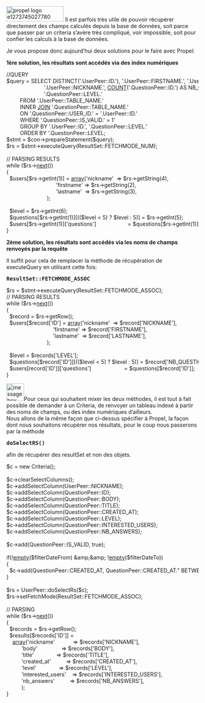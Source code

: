 
<img class="alignleft size-thumbnail wp-image-269" title="propel-logo" src="/blog/wp-content/uploads/2010/05/propel-logo-e1273745027780-150x40.png" alt="propel logo e1273745027780 150x40 Propel   Utiliser des champs calculés" width="150" height="40" />  
Il est parfois très utile de pouvoir récupérer directement des champs calculés depuis la base de données, soit parce que passer par un criteria s&#8217;avère très compliqué, voir impossible, soit pour confier les calculs à la base de données.

Je vous propose donc aujourd&#8217;hui deux solutions pour le faire avec Propel:

**1ère solution, les résultats sont accédés via des index numériques**

<div class="codecolorer-container php vibrant" style="overflow:auto;white-space:nowrap;width:100%;">
  <div class="php codecolorer">
    <span class="co1">//QUERY</span><br /> <span class="re0">$query</span> <span class="sy0">=</span> SELECT DISTINCT<span class="br0">&#40;</span><span class="st_h">'.UserPeer::ID.'</span><span class="br0">&#41;</span><span class="sy0">,</span> <span class="st_h">'.UserPeer::FIRSTNAME.'</span><span class="sy0">,</span> <span class="st_h">'.UserPeer::LASTNAME.'</span><span class="sy0">,</span><br /> &nbsp; &nbsp; &nbsp; &nbsp; &nbsp; &nbsp; &nbsp; &nbsp; &nbsp; &nbsp; &nbsp; &nbsp; &nbsp;<span class="st_h">'.UserPeer::NICKNAME.'</span><span class="sy0">,</span> <a href="http://www.php.net/count"><span class="kw3">COUNT</span></a><span class="br0">&#40;</span><span class="st_h">'.QuestionPeer::ID.'</span><span class="br0">&#41;</span> <span class="kw1">AS</span> NB_QUESTIONS<span class="sy0">,</span><br /> &nbsp; &nbsp; &nbsp; &nbsp; &nbsp; &nbsp; &nbsp; &nbsp; &nbsp; &nbsp; &nbsp; &nbsp; &nbsp;<span class="st_h">'.QuestionPeer::LEVEL.'</span><br /> &nbsp; &nbsp; &nbsp; &nbsp; &nbsp;FROM <span class="st_h">'.UserPeer::TABLE_NAME.'</span><br /> &nbsp; &nbsp; &nbsp; &nbsp; &nbsp;INNER <a href="http://www.php.net/join"><span class="kw3">JOIN</span></a> <span class="st_h">'.QuestionPeer::TABLE_NAME.'</span><br /> &nbsp; &nbsp; &nbsp; &nbsp; &nbsp;ON <span class="st_h">'.QuestionPeer::USER_ID.'</span> <span class="sy0">=</span> <span class="st_h">'.UserPeer::ID.'</span><br /> &nbsp; &nbsp; &nbsp; &nbsp; &nbsp;WHERE <span class="st_h">'.QuestionPeer::IS_VALID.'</span> <span class="sy0">=</span> <span class="nu0">1</span><span class="st_h">'<br /> &nbsp; &nbsp; &nbsp; &nbsp; &nbsp;GROUP BY '</span><span class="sy0">.</span>UserPeer<span class="sy0">::</span><span class="me2">ID</span><span class="sy0">.</span><span class="st_h">', '</span><span class="sy0">.</span>QuestionPeer<span class="sy0">::</span><span class="me2">LEVEL</span><span class="sy0">.</span><span class="st_h">'<br /> &nbsp; &nbsp; &nbsp; &nbsp; &nbsp;ORDER BY '</span><span class="sy0">.</span>QuestionPeer<span class="sy0">::</span><span class="me2">LEVEL</span><span class="sy0">;</span><br /> <span class="re0">$stmt</span> <span class="sy0">=</span> <span class="re0">$con</span><span class="sy0">-></span><span class="me1">prepareStatement</span><span class="br0">&#40;</span><span class="re0">$query</span><span class="br0">&#41;</span><span class="sy0">;</span><br /> <span class="re0">$rs</span> <span class="sy0">=</span> <span class="re0">$stmt</span><span class="sy0">-></span><span class="me1">executeQuery</span><span class="br0">&#40;</span>ResultSet<span class="sy0">::</span><span class="me2">FETCHMODE_NUM</span><span class="br0">&#41;</span><span class="sy0">;</span><br /> <br /> <span class="co1">// PARSING RESULTS</span><br /> <span class="kw1">while</span> <span class="br0">&#40;</span><span class="re0">$rs</span><span class="sy0">-></span><a href="http://www.php.net/next"><span class="kw3">next</span></a><span class="br0">&#40;</span><span class="br0">&#41;</span><span class="br0">&#41;</span><br /> <span class="br0">&#123;</span><br /> &nbsp; <span class="re0">$users</span><span class="br0">&#91;</span><span class="re0">$rs</span><span class="sy0">-></span><span class="me1">getInt</span><span class="br0">&#40;</span><span class="nu0">1</span><span class="br0">&#41;</span><span class="br0">&#93;</span> <span class="sy0">=</span> <a href="http://www.php.net/array"><span class="kw3">array</span></a><span class="br0">&#40;</span><span class="st_h">'nickname'</span> &nbsp;<span class="sy0">=></span> <span class="re0">$rs</span><span class="sy0">-></span><span class="me1">getString</span><span class="br0">&#40;</span><span class="nu0">4</span><span class="br0">&#41;</span><span class="sy0">,</span><br /> &nbsp; &nbsp; &nbsp; &nbsp; &nbsp; &nbsp; &nbsp; &nbsp; &nbsp; &nbsp; &nbsp; &nbsp; &nbsp; &nbsp; &nbsp; &nbsp; &nbsp;<span class="st_h">'firstname'</span> <span class="sy0">=></span> <span class="re0">$rs</span><span class="sy0">-></span><span class="me1">getString</span><span class="br0">&#40;</span><span class="nu0">2</span><span class="br0">&#41;</span><span class="sy0">,</span><br /> &nbsp; &nbsp; &nbsp; &nbsp; &nbsp; &nbsp; &nbsp; &nbsp; &nbsp; &nbsp; &nbsp; &nbsp; &nbsp; &nbsp; &nbsp; &nbsp; &nbsp;<span class="st_h">'lastname'</span> &nbsp;<span class="sy0">=></span> <span class="re0">$rs</span><span class="sy0">-></span><span class="me1">getString</span><span class="br0">&#40;</span><span class="nu0">3</span><span class="br0">&#41;</span><span class="sy0">,</span><br /> &nbsp; &nbsp; &nbsp; &nbsp; &nbsp; &nbsp; &nbsp; &nbsp; &nbsp; &nbsp; &nbsp; &nbsp; &nbsp; &nbsp;<span class="br0">&#41;</span><span class="sy0">;</span><br /> <br /> &nbsp; <span class="re0">$level</span> <span class="sy0">=</span> <span class="re0">$rs</span><span class="sy0">-></span><span class="me1">getInt</span><span class="br0">&#40;</span><span class="nu0">6</span><span class="br0">&#41;</span><span class="sy0">;</span><br /> &nbsp; <span class="re0">$questions</span><span class="br0">&#91;</span><span class="re0">$rs</span><span class="sy0">-></span><span class="me1">getInt</span><span class="br0">&#40;</span><span class="nu0">1</span><span class="br0">&#41;</span><span class="br0">&#93;</span><span class="br0">&#91;</span><span class="br0">&#40;</span><span class="br0">&#40;</span><span class="re0">$level</span> <span class="sy0"><</span> <span class="nu0">5</span><span class="br0">&#41;</span> ? <span class="re0">$level</span> <span class="sy0">:</span> <span class="nu0">5</span><span class="br0">&#41;</span><span class="br0">&#93;</span> <span class="sy0">=</span> <span class="re0">$rs</span><span class="sy0">-></span><span class="me1">getInt</span><span class="br0">&#40;</span><span class="nu0">5</span><span class="br0">&#41;</span><span class="sy0">;</span><br /> &nbsp; <span class="re0">$users</span><span class="br0">&#91;</span><span class="re0">$rs</span><span class="sy0">-></span><span class="me1">getInt</span><span class="br0">&#40;</span><span class="nu0">1</span><span class="br0">&#41;</span><span class="br0">&#93;</span><span class="br0">&#91;</span><span class="st_h">'questions'</span><span class="br0">&#93;</span> &nbsp; &nbsp; &nbsp; &nbsp; &nbsp; &nbsp; &nbsp; &nbsp; &nbsp; &nbsp; <span class="sy0">=</span> <span class="re0">$questions</span><span class="br0">&#91;</span><span class="re0">$rs</span><span class="sy0">-></span><span class="me1">getInt</span><span class="br0">&#40;</span><span class="nu0">1</span><span class="br0">&#41;</span><span class="br0">&#93;</span><span class="sy0">;</span><br /> <span class="br0">&#125;</span>
  </div>
</div>

**2ème solution, les résultats sont accédés via les noms de champs renvoyés par la requête**

Il suffit pour cela de remplacer la méthode de récupération de executeQuery en utilisant cette fois:

<pre><strong>ResultSet::FETCHMODE_ASSOC</strong></pre>

<div class="codecolorer-container php vibrant" style="overflow:auto;white-space:nowrap;width:100%;">
  <div class="php codecolorer">
    <span class="re0">$rs</span> <span class="sy0">=</span> <span class="re0">$stmt</span><span class="sy0">-></span><span class="me1">executeQuery</span><span class="br0">&#40;</span>ResultSet<span class="sy0">::</span><span class="me2">FETCHMODE_ASSOC</span><span class="br0">&#41;</span><span class="sy0">;</span><br /> <span class="co1">// PARSING RESULTS</span><br /> <span class="kw1">while</span> <span class="br0">&#40;</span><span class="re0">$rs</span><span class="sy0">-></span><a href="http://www.php.net/next"><span class="kw3">next</span></a><span class="br0">&#40;</span><span class="br0">&#41;</span><span class="br0">&#41;</span><br /> <span class="br0">&#123;</span><br /> &nbsp; <span class="re0">$record</span> <span class="sy0">=</span> <span class="re0">$rs</span><span class="sy0">-></span><span class="me1">getRow</span><span class="br0">&#40;</span><span class="br0">&#41;</span><span class="sy0">;</span><br /> &nbsp; <span class="re0">$users</span><span class="br0">&#91;</span><span class="re0">$record</span><span class="br0">&#91;</span><span class="st_h">'ID'</span><span class="br0">&#93;</span> <span class="sy0">=</span> <a href="http://www.php.net/array"><span class="kw3">array</span></a><span class="br0">&#40;</span><span class="st_h">'nickname'</span> &nbsp;<span class="sy0">=></span> <span class="re0">$record</span><span class="br0">&#91;</span><span class="st_h">'NICKNAME'</span><span class="br0">&#93;</span><span class="sy0">,</span><br /> &nbsp; &nbsp; &nbsp; &nbsp; &nbsp; &nbsp; &nbsp; &nbsp; &nbsp; &nbsp; &nbsp; &nbsp; &nbsp; &nbsp; &nbsp; &nbsp;<span class="st_h">'firstname'</span> <span class="sy0">=></span> <span class="re0">$record</span><span class="br0">&#91;</span><span class="st_h">'FIRSTNAME'</span><span class="br0">&#93;</span><span class="sy0">,</span><br /> &nbsp; &nbsp; &nbsp; &nbsp; &nbsp; &nbsp; &nbsp; &nbsp; &nbsp; &nbsp; &nbsp; &nbsp; &nbsp; &nbsp; &nbsp; &nbsp;<span class="st_h">'lastname'</span> &nbsp;<span class="sy0">=></span> <span class="re0">$record</span><span class="br0">&#91;</span><span class="st_h">'LASTNAME'</span><span class="br0">&#93;</span><span class="sy0">,</span><br /> &nbsp; &nbsp; &nbsp; &nbsp; &nbsp; &nbsp; &nbsp; &nbsp; &nbsp; &nbsp; &nbsp; &nbsp; &nbsp; &nbsp;<span class="br0">&#41;</span><span class="sy0">;</span><br /> <br /> &nbsp; <span class="re0">$level</span> <span class="sy0">=</span> <span class="re0">$records</span><span class="br0">&#91;</span><span class="st_h">'LEVEL'</span><span class="br0">&#93;</span><span class="sy0">;</span><br /> &nbsp; <span class="re0">$questions</span><span class="br0">&#91;</span><span class="re0">$record</span><span class="br0">&#91;</span><span class="st_h">'ID'</span><span class="br0">&#93;</span><span class="br0">&#93;</span><span class="br0">&#91;</span><span class="br0">&#40;</span><span class="br0">&#40;</span><span class="re0">$level</span> <span class="sy0"><</span> <span class="nu0">5</span><span class="br0">&#41;</span> ? <span class="re0">$level</span> <span class="sy0">:</span> <span class="nu0">5</span><span class="br0">&#41;</span><span class="br0">&#93;</span> <span class="sy0">=</span> <span class="re0">$record</span><span class="br0">&#91;</span><span class="st_h">'NB_QUESTIONS'</span><span class="br0">&#93;</span><span class="sy0">;</span><br /> &nbsp; <span class="re0">$users</span><span class="br0">&#91;</span>record<span class="br0">&#91;</span><span class="st_h">'ID'</span><span class="br0">&#93;</span><span class="br0">&#93;</span><span class="br0">&#91;</span><span class="st_h">'questions'</span><span class="br0">&#93;</span> &nbsp; &nbsp; &nbsp; &nbsp; &nbsp; &nbsp; &nbsp; &nbsp; &nbsp; &nbsp; &nbsp;<span class="sy0">=</span> <span class="re0">$questions</span><span class="br0">&#91;</span><span class="re0">$record</span><span class="br0">&#91;</span><span class="st_h">'ID'</span><span class="br0">&#93;</span><span class="br0">&#93;</span><span class="sy0">;</span><br /> <span class="br0">&#125;</span>
  </div>
</div>

[<img class="alignleft size-full wp-image-145" title="messagebox_warning" src="http://www.elao.org/wp-content/uploads/2010/04/messagebox_warning.png" alt="messagebox warning Propel   Utiliser des champs calculés" width="46" height="46" />][1]Pour ceux qui souhaitent mixer les deux méthodes, il est tout à fait possible de demander à un Criteria, de renvoyer un tableau indexé à partir  
des noms de champs, ou des index numériques d&#8217;ailleurs.  
Nous allons de la même façon que ci-dessus spécifier à Propel, la façon dont nous souhaitons récupérer nos résultats, pour le coup nous passerons  
par la méthode

<pre><strong>doSelectRS()</strong></pre>

afin de récupérer des resultSet et non des objets.

<div class="codecolorer-container php vibrant" style="overflow:auto;white-space:nowrap;width:100%;">
  <div class="php codecolorer">
    <span class="re0">$c</span> <span class="sy0">=</span> <span class="kw2">new</span> Criteria<span class="br0">&#40;</span><span class="br0">&#41;</span><span class="sy0">;</span><br /> <br /> <span class="re0">$c</span><span class="sy0">-></span><span class="me1">clearSelectColumns</span><span class="br0">&#40;</span><span class="br0">&#41;</span><span class="sy0">;</span><br /> <span class="re0">$c</span><span class="sy0">-></span><span class="me1">addSelectColumn</span><span class="br0">&#40;</span>UserPeer<span class="sy0">::</span><span class="me2">NICKNAME</span><span class="br0">&#41;</span><span class="sy0">;</span><br /> <span class="re0">$c</span><span class="sy0">-></span><span class="me1">addSelectColumn</span><span class="br0">&#40;</span>QuestionPeer<span class="sy0">::</span><span class="me2">ID</span><span class="br0">&#41;</span><span class="sy0">;</span><br /> <span class="re0">$c</span><span class="sy0">-></span><span class="me1">addSelectColumn</span><span class="br0">&#40;</span>QuestionPeer<span class="sy0">::</span><span class="me2">BODY</span><span class="br0">&#41;</span><span class="sy0">;</span><br /> <span class="re0">$c</span><span class="sy0">-></span><span class="me1">addSelectColumn</span><span class="br0">&#40;</span>QuestionPeer<span class="sy0">::</span><span class="me2">TITLE</span><span class="br0">&#41;</span><span class="sy0">;</span><br /> <span class="re0">$c</span><span class="sy0">-></span><span class="me1">addSelectColumn</span><span class="br0">&#40;</span>QuestionPeer<span class="sy0">::</span><span class="me2">CREATED_AT</span><span class="br0">&#41;</span><span class="sy0">;</span><br /> <span class="re0">$c</span><span class="sy0">-></span><span class="me1">addSelectColumn</span><span class="br0">&#40;</span>QuestionPeer<span class="sy0">::</span><span class="me2">LEVEL</span><span class="br0">&#41;</span><span class="sy0">;</span><br /> <span class="re0">$c</span><span class="sy0">-></span><span class="me1">addSelectColumn</span><span class="br0">&#40;</span>QuestionPeer<span class="sy0">::</span><span class="me2">INTERESTED_USERS</span><span class="br0">&#41;</span><span class="sy0">;</span><br /> <span class="re0">$c</span><span class="sy0">-></span><span class="me1">addSelectColumn</span><span class="br0">&#40;</span>QuestionPeer<span class="sy0">::</span><span class="me2">NB_ANSWERS</span><span class="br0">&#41;</span><span class="sy0">;</span><br /> <br /> <span class="re0">$c</span><span class="sy0">-></span><span class="me1">add</span><span class="br0">&#40;</span>QuestionPeer<span class="sy0">::</span><span class="me2">IS_VALID</span><span class="sy0">,</span> <span class="kw4">true</span><span class="br0">&#41;</span><span class="sy0">;</span><br /> <br /> <span class="kw1">if</span><span class="br0">&#40;</span><span class="sy0">!</span><a href="http://www.php.net/empty"><span class="kw3">empty</span></a><span class="br0">&#40;</span><span class="re0">$filterDateFrom</span><span class="br0">&#41;</span> <span class="sy0">&</span>amp<span class="sy0">;&</span>amp<span class="sy0">;</span> <span class="sy0">!</span><a href="http://www.php.net/empty"><span class="kw3">empty</span></a><span class="br0">&#40;</span><span class="re0">$filterDateTo</span><span class="br0">&#41;</span><span class="br0">&#41;</span><br /> <span class="br0">&#123;</span><br /> &nbsp; <span class="re0">$c</span><span class="sy0">-></span><span class="me1">add</span><span class="br0">&#40;</span>QuestionPeer<span class="sy0">::</span><span class="me2">CREATED_AT</span><span class="sy0">,</span> QuestionPeer<span class="sy0">::</span><span class="me2">CREATED_AT</span><span class="sy0">.</span><span class="st0">" BETWEEN '"</span><span class="sy0">.</span><span class="re0">$filterDateFrom</span><span class="sy0">.</span><span class="st0">"'AND '"</span><span class="sy0">.</span><span class="re0">$filterDateTo</span><span class="sy0">.</span><span class="st0">"'"</span><span class="sy0">,</span> Criteria<span class="sy0">::</span><span class="me2">CUSTOM</span><span class="br0">&#41;</span><span class="sy0">;</span><br /> <span class="br0">&#125;</span><br /> <br /> <span class="re0">$rs</span> <span class="sy0">=</span> UserPeer<span class="sy0">::</span><span class="me2">doSelectRs</span><span class="br0">&#40;</span><span class="re0">$c</span><span class="br0">&#41;</span><span class="sy0">;</span><br /> <span class="re0">$rs</span><span class="sy0">-></span><span class="me1">setFetchMode</span><span class="br0">&#40;</span>ResultSet<span class="sy0">::</span><span class="me2">FETCHMODE_ASSOC</span><span class="br0">&#41;</span><span class="sy0">;</span><br /> <br /> <span class="co1">// PARSING</span><br /> <span class="kw1">while</span> <span class="br0">&#40;</span><span class="re0">$rs</span><span class="sy0">-></span><a href="http://www.php.net/next"><span class="kw3">next</span></a><span class="br0">&#40;</span><span class="br0">&#41;</span><span class="br0">&#41;</span><br /> <span class="br0">&#123;</span><br /> &nbsp; <span class="re0">$records</span> <span class="sy0">=</span> <span class="re0">$rs</span><span class="sy0">-></span><span class="me1">getRow</span><span class="br0">&#40;</span><span class="br0">&#41;</span><span class="sy0">;</span><br /> &nbsp; <span class="re0">$results</span><span class="br0">&#91;</span><span class="re0">$records</span><span class="br0">&#91;</span><span class="st_h">'ID'</span><span class="br0">&#93;</span><span class="br0">&#93;</span> <span class="sy0">=</span><br /> &nbsp; &nbsp; <a href="http://www.php.net/array"><span class="kw3">array</span></a><span class="br0">&#40;</span><span class="st_h">'nickname'</span> &nbsp; &nbsp; &nbsp; &nbsp; &nbsp; &nbsp;<span class="sy0">=></span> <span class="re0">$records</span><span class="br0">&#91;</span><span class="st_h">'NICKNAME'</span><span class="br0">&#93;</span><span class="sy0">,</span><br /> &nbsp; &nbsp; &nbsp; &nbsp; &nbsp; <span class="st_h">'body'</span> &nbsp; &nbsp; &nbsp; &nbsp; &nbsp; &nbsp; &nbsp; &nbsp;<span class="sy0">=></span> <span class="re0">$records</span><span class="br0">&#91;</span><span class="st_h">'BODY'</span><span class="br0">&#93;</span><span class="sy0">,</span><br /> &nbsp; &nbsp; &nbsp; &nbsp; &nbsp; <span class="st_h">'title'</span> &nbsp; &nbsp; &nbsp; &nbsp; &nbsp; &nbsp; &nbsp; <span class="sy0">=></span> <span class="re0">$records</span><span class="br0">&#91;</span><span class="st_h">'TITLE'</span><span class="br0">&#93;</span><span class="sy0">,</span><br /> &nbsp; &nbsp; &nbsp; &nbsp; &nbsp; <span class="st_h">'created_at'</span> &nbsp; &nbsp; &nbsp; &nbsp; &nbsp;<span class="sy0">=></span> <span class="re0">$records</span><span class="br0">&#91;</span><span class="st_h">'CREATED_AT'</span><span class="br0">&#93;</span><span class="sy0">,</span><br /> &nbsp; &nbsp; &nbsp; &nbsp; &nbsp; <span class="st_h">'level'</span> &nbsp; &nbsp; &nbsp; &nbsp; &nbsp; &nbsp; &nbsp; <span class="sy0">=></span> <span class="re0">$records</span><span class="br0">&#91;</span><span class="st_h">'LEVEL'</span><span class="br0">&#93;</span><span class="sy0">,</span><br /> &nbsp; &nbsp; &nbsp; &nbsp; &nbsp; <span class="st_h">'interested_users'</span> &nbsp; &nbsp;<span class="sy0">=></span> <span class="re0">$records</span><span class="br0">&#91;</span><span class="st_h">'INTERESTED_USERS'</span><span class="br0">&#93;</span><span class="sy0">,</span><br /> &nbsp; &nbsp; &nbsp; &nbsp; &nbsp; <span class="st_h">'nb_answers'</span> &nbsp; &nbsp; &nbsp; &nbsp; &nbsp;<span class="sy0">=></span> <span class="re0">$records</span><span class="br0">&#91;</span><span class="st_h">'NB_ANSWERS'</span><span class="br0">&#93;</span><span class="sy0">,</span><br /> &nbsp; &nbsp; &nbsp; &nbsp; &nbsp; <span class="br0">&#41;</span><span class="sy0">;</span><br /> <span class="br0">&#125;</span>
  </div>
</div>

 [1]: http://www.elao.org/wp-content/uploads/2010/04/messagebox_warning.png